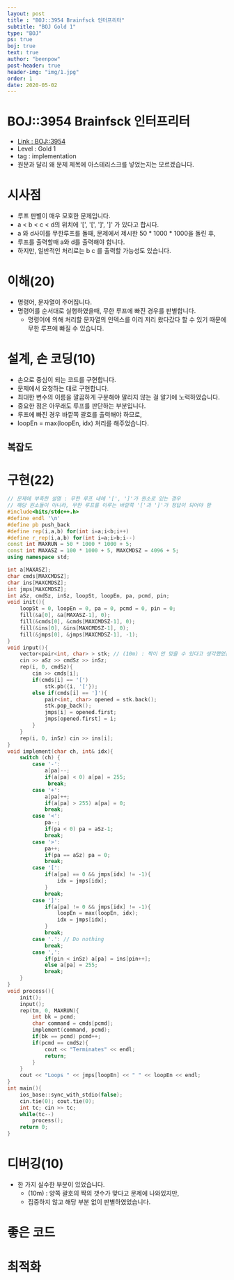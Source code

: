 ```yaml
---
layout: post
title : "BOJ::3954 Brainfsck 인터프리터"
subtitle: "BOJ Gold 1"
type: "BOJ"
ps: true
boj: true
text: true
author: "beenpow"
post-header: true
header-img: "img/1.jpg"
order: 1
date: 2020-05-02
---
```

# BOJ::3954 Brainfsck 인터프리터
- [Link : BOJ::3954](https://www.acmicpc.net/problem/3954)
- Level : Gold 1
- tag : implementation
- 원문과 달리 왜 문제 제목에 아스테리스크를 넣었는지는 모르겠습니다.

# 시사점
- 루프 판별이 매우 모호한 문제입니다.
- a < b < c < d의 위치에 '[', '[', ']', ']' 가 있다고 합시다.
- a 와 d사이를 무한루프를 돌때, 문제에서 제시한 50 * 1000 * 1000을 돌린 후,
- 루프를 출력할때 a와 d를 출력해야 합니다.
- 하지만, 일반적인 처리로는 b c 를 출력할 가능성도 있습니다.

# 이해(20)
- 명령어, 문자열이 주어집니다.
- 명령어를 순서대로 실행하였을때, 무한 루프에 빠진 경우를 판별합니다.
  - 명령어에 의해 처리할 문자열의 인덱스를 이리 저리 왔다갔다 할 수 있기 때문에 무한 루프에 빠질 수 있습니다.

# 설계, 손 코딩(10)
- 손으로 중심이 되는 코드를 구현합니다.
- 문제에서 요청하는 대로 구현합니다.
- 최대한 변수의 이름을 깔끔하게 구분해야 말리지 않는 걸 알기에 노력하였습니다.
- 중요한 점은 아무래도 루프를 판단하는 부분입니다.
- 루프에 빠진 경우 바깥쪽 괄호를 출력해야 하므로,
- loopEn = max(loopEn, idx) 처리를 해주었습니다.

## 복잡도


# 구현(22)

```cpp
// 문제에 부족한 설명 : 무한 루프 내에 '[', ']'가 원소로 있는 경우
// 해당 원소들이 아니라, 무한 루프를 이루는 바깥쪽 '['과 ']'가 정답이 되어야 함
#include<bits/stdc++.h>
#define endl '\n'
#define pb push_back
#define rep(i,a,b) for(int i=a;i<b;i++)
#define r_rep(i,a,b) for(int i=a;i>b;i--)
const int MAXRUN = 50 * 1000 * 1000 + 5;
const int MAXASZ = 100 * 1000 + 5, MAXCMDSZ = 4096 + 5;
using namespace std;

int a[MAXASZ];
char cmds[MAXCMDSZ];
char ins[MAXCMDSZ];
int jmps[MAXCMDSZ];
int aSz, cmdSz, inSz, loopSt, loopEn, pa, pcmd, pin;
void init(){
    loopSt = 0, loopEn = 0, pa = 0, pcmd = 0, pin = 0;
    fill(&a[0], &a[MAXASZ-1], 0);
    fill(&cmds[0], &cmds[MAXCMDSZ-1], 0);
    fill(&ins[0], &ins[MAXCMDSZ-1], 0);
    fill(&jmps[0], &jmps[MAXCMDSZ-1], -1);
}
void input(){
    vector<pair<int, char> > stk; // (10m) : 짝이 안 맞을 수 있다고 생각했었음
    cin >> aSz >> cmdSz >> inSz;
    rep(i, 0, cmdSz){
        cin >> cmds[i];
        if(cmds[i] == '[')
            stk.pb({i, '['});
        else if(cmds[i] == ']'){
            pair<int, char> opened = stk.back();
            stk.pop_back();
            jmps[i] = opened.first;
            jmps[opened.first] = i;
        }
    }
    rep(i, 0, inSz) cin >> ins[i];
}
void implement(char ch, int& idx){
    switch (ch) {
        case '-':
            a[pa]--;
            if(a[pa] < 0) a[pa] = 255;
             break;
        case '+':
            a[pa]++;
            if(a[pa] > 255) a[pa] = 0;
            break;
        case '<':
            pa--;
            if(pa < 0) pa = aSz-1;
            break;
        case '>':
            pa++;
            if(pa == aSz) pa = 0;
            break;
        case '[':
            if(a[pa] == 0 && jmps[idx] != -1){
                idx = jmps[idx];
            }
            break;
        case ']':
            if(a[pa] != 0 && jmps[idx] != -1){
                loopEn = max(loopEn, idx);
                idx = jmps[idx];
            }
            break;
        case '.': // Do nothing
            break;
        case ',':
            if(pin < inSz) a[pa] = ins[pin++];
            else a[pa] = 255;
            break;
    }
}
void process(){
    init();
    input();
    rep(tm, 0, MAXRUN){
        int bk = pcmd;
        char command = cmds[pcmd];
        implement(command, pcmd);
        if(bk == pcmd) pcmd++;
        if(pcmd == cmdSz){
            cout << "Terminates" << endl;
            return;
        }
    }
    cout << "Loops " << jmps[loopEn] << " " << loopEn << endl;
}
int main(){
    ios_base::sync_with_stdio(false);
    cin.tie(0); cout.tie(0);
    int tc; cin >> tc;
    while(tc--)
        process();
    return 0;
}
```

# 디버깅(10)
- 한 가지 실수한 부분이 있었습니다.
  - (10m) : 양쪽 괄호의 짝의 갯수가 맞다고 문제에 나와있지만,
  - 집중하지 않고 해당 부분 없이 판별하였었습니다.

# 좋은 코드

# 최적화
